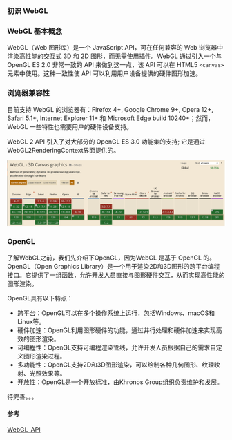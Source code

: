 ### 初识 WebGL

### WebGL 基本概念

WebGL（Web 图形库）是一个 JavaScript API，可在任何兼容的 Web 浏览器中渲染高性能的交互式 3D 和 2D 图形，而无需使用插件。WebGL 通过引入一个与 OpenGL ES 2.0 非常一致的 API 来做到这一点，该 API 可以在 HTML5 `<canvas>` 元素中使用。这种一致性使 API 可以利用用户设备提供的硬件图形加速。

### 浏览器兼容性

目前支持 WebGL 的浏览器有：Firefox 4+, Google Chrome 9+, Opera 12+, Safari 5.1+, Internet Explorer 11+ 和 Microsoft Edge build 10240+；然而，WebGL 一些特性也需要用户的硬件设备支持。

WebGL 2 API 引入了对大部分的 OpenGL ES 3.0 功能集的支持; 它是通过WebGL2RenderingContext界面提供的。

![image-20231213225624930](/img/webgl-use.png)



### OpenGL

了解WebGL之前，我们先介绍下OpenGL，因为WebGL 是基于 OpenGL 的。OpenGL（Open Graphics Library）是一个用于渲染2D和3D图形的跨平台编程接口。它提供了一组函数，允许开发人员直接与图形硬件交互，从而实现高性能的图形渲染。

OpenGL具有以下特点：

- 跨平台：OpenGL可以在多个操作系统上运行，包括Windows、macOS和Linux等。
- 硬件加速：OpenGL利用图形硬件的功能，通过并行处理和硬件加速来实现高效的图形渲染。
- 可编程性：OpenGL支持可编程渲染管线，允许开发人员根据自己的需求自定义图形渲染过程。
- 多功能性：OpenGL支持2D和3D图形渲染，可以绘制各种几何图形、纹理映射、光照效果等。
- 开放性：OpenGL是一个开放标准，由Khronos Group组织负责维护和发展。











待完善。。。



#### 参考

[WebGL_API](https://developer.mozilla.org/zh-CN/docs/Web/API/WebGL_API)